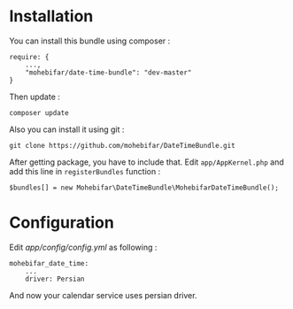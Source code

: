 Installation
============
You can install this bundle using composer :

    require: {
        ...,
		"mohebifar/date-time-bundle": "dev-master"
	}
	
Then update :

    composer update

Also you can install it using git :

    git clone https://github.com/mohebifar/DateTimeBundle.git

After getting package, you have to include that. Edit `app/AppKernel.php` and add this line in `registerBundles` function :

    $bundles[] = new Mohebifar\DateTimeBundle\MohebifarDateTimeBundle();
    
    
Configuration
=============

Edit *app/config/config.yml* as following :

    mohebifar_date_time:
        ...
        driver: Persian
        
And now your calendar service uses persian driver.
